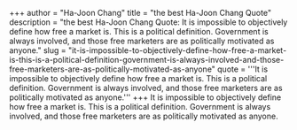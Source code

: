 +++
author = "Ha-Joon Chang"
title = "the best Ha-Joon Chang Quote"
description = "the best Ha-Joon Chang Quote: It is impossible to objectively define how free a market is. This is a political definition. Government is always involved, and those free marketers are as politically motivated as anyone."
slug = "it-is-impossible-to-objectively-define-how-free-a-market-is-this-is-a-political-definition-government-is-always-involved-and-those-free-marketers-are-as-politically-motivated-as-anyone"
quote = '''It is impossible to objectively define how free a market is. This is a political definition. Government is always involved, and those free marketers are as politically motivated as anyone.'''
+++
It is impossible to objectively define how free a market is. This is a political definition. Government is always involved, and those free marketers are as politically motivated as anyone.
